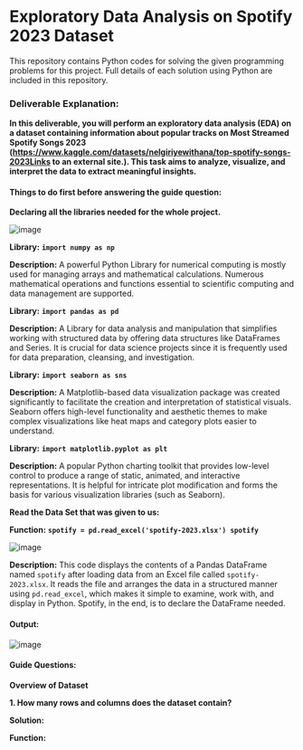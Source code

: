 # Exploratory Data Analysis on Spotify 2023 Dataset

This repository contains Python codes for solving the given programming problems for this project. Full details of each solution using Python are included in this repository.

### Deliverable Explanation: 
**In this deliverable, you will perform an exploratory data analysis (EDA) on a dataset containing information about popular tracks on Most Streamed Spotify Songs 2023 (https://www.kaggle.com/datasets/nelgiriyewithana/top-spotify-songs-2023Links to an external site.). This task aims to analyze, visualize, and interpret the data to extract meaningful insights.**

#### Things to do first before answering the guide question:
 
**Declaring all the libraries needed for the whole project.**

![image](https://github.com/user-attachments/assets/e1a7c135-9337-457b-bd68-a9799cd75e4c)


**Library:** **`import numpy as np`**

**Description:** A powerful Python Library for numerical computing is mostly used for managing arrays and mathematical calculations. Numerous mathematical operations and functions essential to scientific computing and data management are supported.


**Library:** **`import pandas as pd`** 

**Description:** A Library for data analysis and manipulation that simplifies working with structured data by offering data structures like DataFrames and Series. It is crucial for data science projects since it is frequently used for data preparation, cleansing, and investigation.


**Library:** **`import seaborn as sns`**

**Description:** A Matplotlib-based data visualization package was created significantly to facilitate the creation and interpretation of statistical visuals. Seaborn offers high-level functionality and aesthetic themes to make complex visualizations like heat maps and category plots easier to understand.


**Library:** **`import matplotlib.pyplot as plt`**

**Description:** A popular Python charting toolkit that provides low-level control to produce a range of static, animated, and interactive representations. It is helpful for intricate plot modification and forms the basis for various visualization libraries (such as Seaborn).


**Read the Data Set that was given to us:** 

**Function:** **`spotify = pd.read_excel('spotify-2023.xlsx') spotify`**

![image](https://github.com/user-attachments/assets/b4c9d8c6-d163-4a0d-9cd4-765ac4bb43f0)                    

**Description:** This code displays the contents of a Pandas DataFrame named `spotify` after loading data from an Excel file called `spotify-2023.xlsx`. It reads the file and arranges the data in a structured manner using `pd.read_excel`, which makes it simple to examine, work with, and display in Python. Spotify, in the end, is to declare the DataFrame needed. 

#### Output: 

![image](https://github.com/user-attachments/assets/5a319912-3c62-4e34-a33b-341d7d07b400)


#### Guide Questions: 
**Overview of Dataset** 

**1. How many rows and columns does the dataset contain?** 

**Solution:**

**Function:** 




